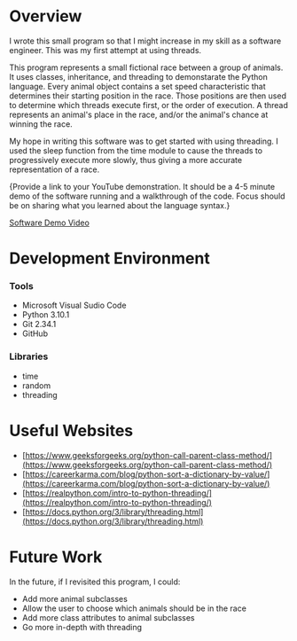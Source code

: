 # Overview

I wrote this small program so that I might increase in my skill as a software engineer. This was my first attempt at using threads. 

This program represents a small fictional race between a group of animals. It uses classes, inheritance, and threading to demonstarate the Python language. 
Every animal object contains a set speed characteristic that determines their starting position in the race. Those positions are then used to determine which threads
execute first, or the order of execution. A thread represents an animal's place in the race, and/or the animal's chance at winning the race.

My hope in writing this software was to get started with using threading. I used the sleep function from the time module to cause the threads to progressively execute more slowly, thus giving a more accurate representation of a race.

{Provide a link to your YouTube demonstration.  It should be a 4-5 minute demo of the software running and a walkthrough of the code.  Focus should be on sharing what you learned about the language syntax.}

[Software Demo Video](http://youtube.link.goes.here)

# Development Environment
### Tools
* Microsoft Visual Sudio Code
* Python 3.10.1
* Git 2.34.1
* GitHub

### Libraries
* time
* random 
* threading

# Useful Websites

* [https://www.geeksforgeeks.org/python-call-parent-class-method/](https://www.geeksforgeeks.org/python-call-parent-class-method/)
* [https://careerkarma.com/blog/python-sort-a-dictionary-by-value/](https://careerkarma.com/blog/python-sort-a-dictionary-by-value/)
* [https://realpython.com/intro-to-python-threading/](https://realpython.com/intro-to-python-threading/)
* [https://docs.python.org/3/library/threading.html](https://docs.python.org/3/library/threading.html)

# Future Work
In the future, if I revisited this program, I could:
* Add more animal subclasses
* Allow the user to choose which animals should be in the race
* Add more class attributes to animal subclasses
* Go more in-depth with threading
